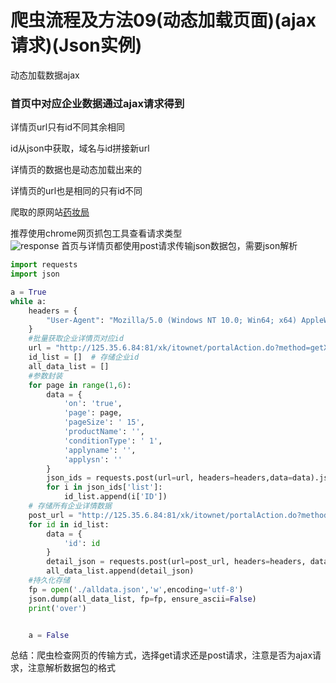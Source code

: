 # 爬虫流程及方法09(动态加载页面)(ajax请求)(Json实例)

动态加载数据ajax   
### 首页中对应企业数据通过ajax请求得到   
详情页url只有id不同其余相同   

id从json中获取，域名与id拼接新url   

详情页的数据也是动态加载出来的   

详情页的url也是相同的只有id不同   

爬取的原网站[药妆局](http://125.35.6.84:81/xk/)  

推荐使用chrome网页抓包工具查看请求类型  
![response](https://pic.liesio.com/2020/04/29/27a9fc59752b1.png)
首页与详情页都使用post请求传输json数据包，需要json解析 
```python
import requests
import json

a = True
while a:
    headers = {
        "User-Agent": "Mozilla/5.0 (Windows NT 10.0; Win64; x64) AppleWebKit/537.36 (KHTML, like Gecko) Chrome/80.0.3987.122 Safari/537.36"
    }
    #批量获取企业详情页对应id
    url = "http://125.35.6.84:81/xk/itownet/portalAction.do?method=getXkzsList"
    id_list = []  # 存储企业id
    all_data_list = []
    #参数封装
    for page in range(1,6):
        data = {
            'on': 'true',
            'page': page,
            'pageSize': ' 15',
            'productName': '',
            'conditionType': ' 1',
            'applyname': '',
            'applysn': ''
        }
        json_ids = requests.post(url=url, headers=headers,data=data).json()
        for i in json_ids['list']:
            id_list.append(i['ID'])
    # 存储所有企业详情数据
    post_url = "http://125.35.6.84:81/xk/itownet/portalAction.do?method=getXkzsList"
    for id in id_list:
        data = {
            'id': id
        }
        detail_json = requests.post(url=post_url, headers=headers, data=data).json()
        all_data_list.append(detail_json)
    #持久化存储
    fp = open('./alldata.json','w',encoding='utf-8')
    json.dump(all_data_list, fp=fp, ensure_ascii=False)
    print('over')


    a = False
```
总结：爬虫检查网页的传输方式，选择get请求还是post请求，注意是否为ajax请求，注意解析数据包的格式
